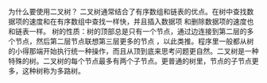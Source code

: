 为什么要使用二叉树？
二叉树通常结合了有序数组和链表的优点。在树中查找数据项的速度和在有序数组中查找一样快，并且插入数据项
和删除数据项的速度也和链表一样。
树的性质：树的顶部总是只有一个节点，通过边连接到第二层的多个节点，然后第二层节点联想第三层更多的节点
，以此类推。程序里一般都从树的小得那端开始执行统一种操作，而且从顶到底来思考问题更自然。二叉树是一种
特殊的树。二叉树的每个节点最多有两个子节点。更普通的树里，节点的子节点更多，这种树称为多路树。